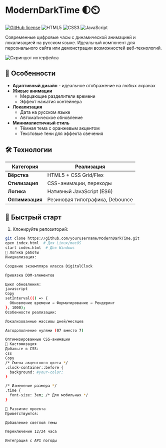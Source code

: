# ModernDarkTime 🌓⏲️

[![GitHub license](https://img.shields.io/badge/license-MIT-blue.svg)](https://github.com/yourusername/ModernDarkTime/blob/main/LICENSE)
![HTML5](https://img.shields.io/badge/HTML5-E34F26?logo=html5&logoColor=white)
![CSS3](https://img.shields.io/badge/CSS3-1572B6?logo=css3&logoColor=white)
![JavaScript](https://img.shields.io/badge/JavaScript-F7DF1E?logo=javascript&logoColor=black)

Современные цифровые часы с динамической анимацией и локализацией на русском языке. Идеальный компонент для персонального сайта или демонстрации возможностей веб-технологий.

![Скриншот интерфейса](https://via.placeholder.com/400x200/2d2d2d/ffffff?text=00:00:00+%0A%D0%BF%D0%BE%D0%BD%D0%B5%D0%B4%D0%B5%D0%BB%D1%8C%D0%BD%D0%B8%D0%BA%2C+1+%D1%8F%D0%BD%D0%B2%D0%B0%D1%80%D1%8F+2024)

## 🌟 Особенности

- **Адаптивный дизайн** - идеальное отображение на любых экранах
- **Живые анимации**  
  - Мерцающие разделители времени
  - Эффект нажатия контейнера
- **Локализация**  
  - Дата на русском языке
  - Автоматическое обновление
- **Минималистичный стиль**  
  - Тёмная тема с оранжевым акцентом
  - Текстовые тени для эффекта свечения

## 🛠️ Технологии

| Категория       | Реализация                          |
|-----------------|-------------------------------------|
| **Вёрстка**     | HTML5 + CSS Grid/Flex               |
| **Стилизация**  | CSS-анимации, переходы              |
| **Логика**      | Нативный JavaScript (ES6)           |
| **Оптимизация** | Резиновая типографика, Debounce     | 
## 🚀 Быстрый старт

1. Клонируйте репозиторий:
```bash
git clone https://github.com/yourusername/ModernDarkTime.git
open index.html  # Для Linux/macOS
start index.html  # Для Windows
🔄 Логика работы
Инициализация:

Создание экземпляра класса DigitalClock

Привязка DOM-элементов

Цикл обновления:
javascript
Copy
setInterval(() => {
  Обновление времени → Форматирование → Рендеринг
}, 1000);
Особенности реализации:

Локализованные массивы дней/месяцев

Автодополнение нулями (07 вместо 7)

Оптимизированные CSS-анимации
🎨 Кастомизация
Добавьте в CSS:
css
Copy
/* Смена акцентного цвета */
.clock-container::before {
  background: #your-color;
}

/* Изменение размера */
.time {
  font-size: 3em; /* Для мобильных */
}

🤝 Развитие проекта
Приветствуются:

Добавление светлой темы

Переключение 12/24 часа

Интеграция с API погоды

